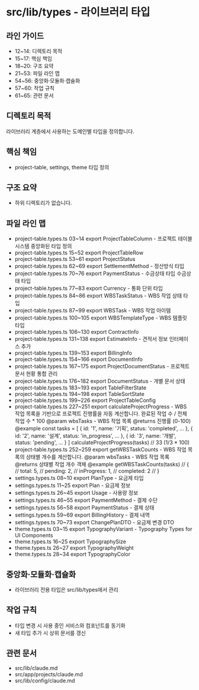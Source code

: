 # src/lib/types - 라이브러리 타입

## 라인 가이드
- 12~14: 디렉토리 목적
- 15~17: 핵심 책임
- 18~20: 구조 요약
- 21~53: 파일 라인 맵
- 54~56: 중앙화·모듈화·캡슐화
- 57~60: 작업 규칙
- 61~65: 관련 문서

## 디렉토리 목적
라이브러리 계층에서 사용하는 도메인별 타입을 정의합니다.

## 핵심 책임
- project-table, settings, theme 타입 정의

## 구조 요약
- 하위 디렉토리가 없습니다.

## 파일 라인 맵
- project-table.types.ts 03~14 export ProjectTableColumn - 프로젝트 테이블 시스템 중앙화된 타입 정의
- project-table.types.ts 15~52 export ProjectTableRow
- project-table.types.ts 53~61 export ProjectStatus
- project-table.types.ts 62~69 export SettlementMethod - 정산방식 타입
- project-table.types.ts 70~76 export PaymentStatus - 수금상태 타입 수금상태 타입
- project-table.types.ts 77~83 export Currency - 통화 단위 타입
- project-table.types.ts 84~86 export WBSTaskStatus - WBS 작업 상태 타입
- project-table.types.ts 87~99 export WBSTask - WBS 작업 아이템
- project-table.types.ts 100~105 export WBSTemplateType - WBS 템플릿 타입
- project-table.types.ts 106~130 export ContractInfo
- project-table.types.ts 131~138 export EstimateInfo - 견적서 정보 인터페이스 추가
- project-table.types.ts 139~153 export BillingInfo
- project-table.types.ts 154~166 export DocumentInfo
- project-table.types.ts 167~175 export ProjectDocumentStatus - 프로젝트 문서 현황 통합 관리
- project-table.types.ts 176~182 export DocumentStatus - 개별 문서 상태
- project-table.types.ts 183~193 export TableFilterState
- project-table.types.ts 194~198 export TableSortState
- project-table.types.ts 199~226 export ProjectTableConfig
- project-table.types.ts 227~251 export calculateProjectProgress - WBS 작업 목록을 기반으로 프로젝트 진행률을 자동 계산합니다. 완료된 작업 수 / 전체 작업 수 * 100 @param wbsTasks - WBS 작업 목록 @returns 진행률 (0-100) @example const tasks = [ { id: '1', name: '기획', status: 'completed', ... }, { id: '2', name: '설계', status: 'in_progress', ... }, { id: '3', name: '개발', status: 'pending', ... } ] calculateProjectProgress(tasks) // 33 (1/3 * 100)
- project-table.types.ts 252~259 export getWBSTaskCounts - WBS 작업 목록의 상태별 개수를 계산합니다. @param wbsTasks - WBS 작업 목록 @returns 상태별 작업 개수 객체 @example getWBSTaskCounts(tasks) // { //   total: 5, //   pending: 2, //   inProgress: 1, //   completed: 2 // }
- settings.types.ts 08~10 export PlanType - 요금제 타입
- settings.types.ts 11~25 export Plan - 요금제 정보
- settings.types.ts 26~45 export Usage - 사용량 정보
- settings.types.ts 46~55 export PaymentMethod - 결제 수단
- settings.types.ts 56~58 export PaymentStatus - 결제 상태
- settings.types.ts 59~69 export BillingHistory - 결제 내역
- settings.types.ts 70~73 export ChangePlanDTO - 요금제 변경 DTO
- theme.types.ts 03~15 export TypographyVariant - Typography Types for UI Components
- theme.types.ts 16~25 export TypographySize
- theme.types.ts 26~27 export TypographyWeight
- theme.types.ts 28~34 export TypographyColor

## 중앙화·모듈화·캡슐화
- 라이브러리 전용 타입은 src/lib/types에서 관리

## 작업 규칙
- 타입 변경 시 사용 중인 서비스와 컴포넌트를 동기화
- 새 타입 추가 시 상위 문서를 갱신

## 관련 문서
- src/lib/claude.md
- src/app/projects/claude.md
- src/lib/config/claude.md
